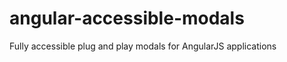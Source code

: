 angular-accessible-modals
=========================

Fully accessible plug and play modals for AngularJS applications
